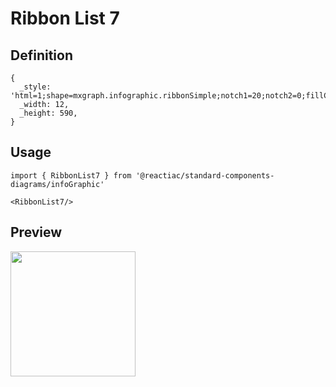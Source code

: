 # Ribbon List 7

## Definition

```
{
  _style: 'html=1;shape=mxgraph.infographic.ribbonSimple;notch1=20;notch2=0;fillColor=#12AAB5;strokeColor=none;shadow=1;',
  _width: 12,
  _height: 590,
}
```

## Usage

```
import { RibbonList7 } from '@reactiac/standard-components-diagrams/infoGraphic'

<RibbonList7/>
```

## Preview

<img src="./ribbon-list-7.png" width="200"/>
